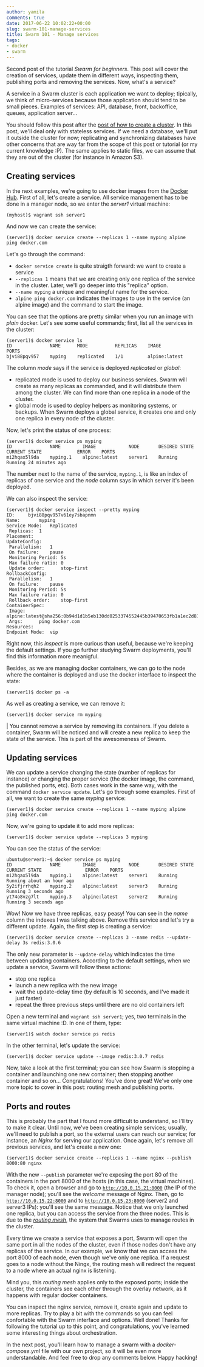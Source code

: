 ```yaml
---
author: yamila
comments: true
date: 2017-06-22 10:02:22+00:00
slug: swarm-101-manage-services
title: Swarm 101 - Manage services
tags:
- docker
- swarm
---
```


Second post of the tutorial <em>Swarm for beginners</em>. This post will cover the creation of services, update them in different ways, inspecting them, publishing ports and removing the services. Now, what's a service?
<!--more-->

A service in a Swarm cluster is each application we want to deploy; tipically, we think of micro-services because those application should tend to be small pieces. Examples of services: API, database, front, backoffice, queues, application server...

You should follow this post after the <a href="http://moduslaborandi.net/2017/06/swarm-101-create-a-cluster/" target="_new">post of how to create a cluster</a>. In this post, we'll deal only with stateless services. If we need a database, we'll put it outside the cluster for now; replicating and synchronizing databases have other concerns that are way far from the scope of this post or tutorial (or my current knowledge :P). The same applies to static files, we can assume that they are out of the cluster (for instance in Amazon S3).

<h2>Creating services</h2>

In the next examples, we're going to use docker images from the <a href="https://hub.docker.com/" target="_new">Docker Hub</a>. First of all, let's create a service. All service management has to be done in a manager node, so we enter the <em>server1</em> virtual machine:

```
(myhost)$ vagrant ssh server1
```

And now we can create the service:
```
(server1)$ docker service create --replicas 1 --name myping alpine ping docker.com
```
Let's go through the command:

- <code>docker service create</code> is quite straigth forward: we want to create a service
- <code>--replicas 1</code> means that we are creating only one replica of the service in the cluster. Later, we'll go deeper into this "replica" option.
- <code>--name myping</code> a unique and meaningful name for the service.
- <code>alpine ping docker.com</code> indicates the images to use in the service (an alpine image) and the command to start the image.

You can see that the options are pretty similar when you run an image with <em>plain</em> docker. Let's see some useful commands; first, list all the services in the cluster:
```
(server1)$ docker service ls
ID              NAME      MODE          REPLICAS    IMAGE            PORTS
bjvi88pqv957    myping    replicated    1/1         alpine:latest
```

The column <em>mode</em> says if the service is deployed <em>replicated</em> or <em>global</em>:

- replicated mode is used to deploy our business services. Swarm will create as many replicas as commanded, and it will distribute them among the cluster. We can find more than one replica in a node of the cluster.
- global mode is used to deploy helpers as monitoring systems, or backups. When Swarm deploys a global service, it creates one and only one replica in every node of the cluster.

Now, let's print the status of one process:
```
(server1)$ docker service ps myping
ID              NAME        IMAGE            NODE       DESIRED STATE    CURRENT STATE             ERROR    PORTS
mi2hqax5l9da    myping.1    alpine:latest    server1    Running          Running 24 minutes ago
```

The number next to the name of the service, <code>myping.1</code>, is like an index of replicas of one service and the <em>node</em> column says in which server it's been deployed.

We can also inspect the service:
```
(server1)$ docker service inspect --pretty myping
ID:		bjvi88pqv957v61ey7sbapnmn
Name:		myping
Service Mode:	Replicated
 Replicas:	1
Placement:
UpdateConfig:
 Parallelism:	1
 On failure:	pause
 Monitoring Period: 5s
 Max failure ratio: 0
 Update order:      stop-first
RollbackConfig:
 Parallelism:	1
 On failure:	pause
 Monitoring Period: 5s
 Max failure ratio: 0
 Rollback order:    stop-first
ContainerSpec:
 Image:		alpine:latest@sha256:0b94d1d1b5eb130dd0253374552445b39470653fb1a1ec2d81490948876e462c
 Args:		ping docker.com
Resources:
Endpoint Mode:	vip
```

Right now, this <em>inspect</em> is more curious than useful, because we're keeping the default settings. If you go further studying Swarm deployments, you'll find this information more meanigful.

Besides, as we are managing docker containers, we can go to the node where the container is deployed and use the docker interface to inspect the state:
```
(server1)$ docker ps -a
```

As well as creating a service, we can remove it:
```
(server1)$ docker service rm myping
```

| You cannot remove a service by removing its containers. If you delete a container, Swarm will be noticed and will create a new replica to keep the state of the service. This is part of the awesomeness of Swarm.

<h2>Updating services</h2>

We can update a service changing the state (number of replicas for instance) or changing the proper service (the docker image, the command, the published ports, etc). Both cases work in the same way, with the command <code>docker service update</code>. Let's go through some examples. First of all, we want to create the same <em>myping</em> service:
```
(server1)$ docker service create --replicas 1 --name myping alpine ping docker.com
```

Now, we're going to update it to add more replicas:
```
(server1)$ docker service update --replicas 3 myping
```

You can see the status of the service:
```
ubuntu@server1:~$ docker service ps myping
ID              NAME        IMAGE            NODE       DESIRED STATE    CURRENT STATE                ERROR    PORTS
mi2hqax5l9da    myping.1    alpine:latest    server1    Running          Running about an hour ago
5y2ifjrrhqh2    myping.2    alpine:latest    server3    Running          Running 3 seconds ago
yt74o8vzg7lt    myping.3    alpine:latest    server2    Running          Running 3 seconds ago
```

Wow! Now we have three replicas, easy peasy! You can see in the <em>name</em> column the indexes I was talking above. Remove this service and let's try a different update. Again, the first step is creating a service:
```
(server1)$ docker service create --replicas 3 --name redis --update-delay 3s redis:3.0.6
```

The only new parameter is <code>--update-delay</code> which indicates the time between updating containers. According to the default settings, when we update a service, Swarm will follow these actions:

- stop one replica
- launch a new replica with the new image
- wait the update-delay time (by default is 10 seconds, and I've made it just faster)
- repeat the three previous steps until there are no old containers left

Open a new terminal and <code>vagrant ssh server1</code>; yes, two terminals in the same virtual machine :D. In one of them, type:
```
(server1)$ watch docker service ps redis
```

In the other terminal, let's update the service:
```
(server1)$ docker service update --image redis:3.0.7 redis
```

Now, take a look at the first terminal; you can see how Swarm is stopping a container and launching one new container; then stopping another container and so on... Congratulations! You've done great! We've only one more topic to cover in this post: routing mesh and publishing ports.

<h2>Ports and routes</h2>

This is probably the part that I found more difficult to understand, so I'll try to make it clear. Until now, we've been creating simple services; usually, we'll need to publish a port, so the external users can reach our service; for instance, an <em>Nginx</em> for serving our application. Once again, let's remove all previous services, and let's create a new one:
```
(server1)$ docker service create --replicas 1 --name nginx --publish 8000:80 nginx
```
With the new <code>--publish</code> parameter we're exposing the port 80 of the containers in the port 8000 of the hosts (in this case, the virtual machines). To check it, open a browser and go to <code>http://10.0.15.21:8000</code> (the IP of the manager node); you'll see the <em>welcome</em> message of Nginx. Then, go to <code>http://10.0.15.22:8000</code> and to <code>http://10.0.15.23:8000</code> (server2 and server3 IPs): you'll see the same message. Notice that we only launched one replica, but you can access the service from the three nodes. This is due to the <a href="https://docs.docker.com/engine/swarm/ingress/" target="_new"><em>routing mesh</em></a>, the system that Swarms uses to manage routes in the cluster.

Every time we create a service that exposes a port, Swarm will open the same port in all the nodes of the cluster, even if those nodes don't have any replicas of the service. In our example, we know that we can access the port 8000 of each node, even though we've only one replica. If a request goes to a node without the Ningx, the routing mesh will redirect the request to a node where an actual nginx is listening.

Mind you, this <em>routing mesh</em> applies only to the exposed ports; inside the cluster, the containers see each other through the overlay network, as it happens with regular docker containers.

You can inspect the nginx service, remove it, create again and update to more replicas. Try to play a bit with the commands so you can feel confortable with the Swarm interface and options. Well done! Thanks for following the tutorial up to this point, and congratulations, you've learned some interesting things about orchestration.

In the next post, you'll learn how to manage a swarm with a <em>docker-compose.yml</em> file with our own project, so it will be even more understandable. And feel free to drop any comments below. Happy hacking!
